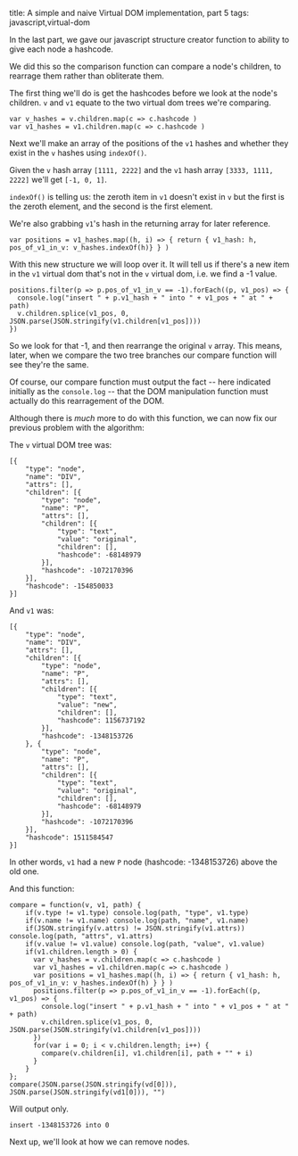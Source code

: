title: A simple and naive Virtual DOM implementation, part 5
tags: javascript,virtual-dom

In the last part, we gave our javascript structure creator function to ability to give each node a hashcode.

We did this so the comparison function can compare a node's children, to rearrage them rather than obliterate them.

The first thing we'll do is get the hashcodes before we look at the node's children. `v` and `v1` equate to the two virtual dom trees we're comparing.

```
var v_hashes = v.children.map(c => c.hashcode )
var v1_hashes = v1.children.map(c => c.hashcode )
```

Next we'll make an array of the positions of the `v1` hashes and whether they exist in the `v` hashes using `indexOf()`.

Given the `v` hash array `[1111, 2222]` and the `v1` hash array `[3333, 1111, 2222]` we'll get `[-1, 0, 1]`.

`indexOf()` is telling us: the zeroth item in `v1` doesn't exist in `v` but the first is the zeroth element, and the second is the first element.

We're also grabbing `v1`'s hash in the returning array for later reference.

```
var positions = v1_hashes.map((h, i) => { return { v1_hash: h, pos_of_v1_in_v: v_hashes.indexOf(h)} } )
```

With this new structure we will loop over it. It will tell us if there's a new item in the `v1` virtual dom that's not in the `v` virtual dom, i.e. we find a -1 value.

```
positions.filter(p => p.pos_of_v1_in_v == -1).forEach((p, v1_pos) => {
  console.log("insert " + p.v1_hash + " into " + v1_pos + " at " + path)
  v.children.splice(v1_pos, 0, JSON.parse(JSON.stringify(v1.children[v1_pos])))
})
```

So we look for that -1, and then rearrange the original `v` array. This means, later, when we compare the two tree branches our compare function will see they're the same.

Of course, our compare function must output the fact -- here indicated initially as the `console.log` -- that the DOM manipulation function must actually do this rearragement of the DOM.

Although there is *much* more to do with this function, we can now fix our previous problem with the algorithm:

The `v` virtual DOM tree was:

```
[{
    "type": "node",
    "name": "DIV",
    "attrs": [],
    "children": [{
        "type": "node",
        "name": "P",
        "attrs": [],
        "children": [{
            "type": "text",
            "value": "original",
            "children": [],
            "hashcode": -68148979
        }],
        "hashcode": -1072170396
    }],
    "hashcode": -154850033
}]
```

And `v1` was:

```
[{
    "type": "node",
    "name": "DIV",
    "attrs": [],
    "children": [{
        "type": "node",
        "name": "P",
        "attrs": [],
        "children": [{
            "type": "text",
            "value": "new",
            "children": [],
            "hashcode": 1156737192
        }],
        "hashcode": -1348153726
    }, {
        "type": "node",
        "name": "P",
        "attrs": [],
        "children": [{
            "type": "text",
            "value": "original",
            "children": [],
            "hashcode": -68148979
        }],
        "hashcode": -1072170396
    }],
    "hashcode": 1511584547
}]
```

In other words, `v1` had a new `P` node (hashcode: -1348153726) above the old one.

And this function:

```
compare = function(v, v1, path) {
    if(v.type != v1.type) console.log(path, "type", v1.type)
    if(v.name != v1.name) console.log(path, "name", v1.name)
    if(JSON.stringify(v.attrs) != JSON.stringify(v1.attrs)) console.log(path, "attrs", v1.attrs)
    if(v.value != v1.value) console.log(path, "value", v1.value)
    if(v1.children.length > 0) {
      var v_hashes = v.children.map(c => c.hashcode )
      var v1_hashes = v1.children.map(c => c.hashcode )
      var positions = v1_hashes.map((h, i) => { return { v1_hash: h, pos_of_v1_in_v: v_hashes.indexOf(h) } } )
      positions.filter(p => p.pos_of_v1_in_v == -1).forEach((p, v1_pos) => {
        console.log("insert " + p.v1_hash + " into " + v1_pos + " at " + path)
        v.children.splice(v1_pos, 0, JSON.parse(JSON.stringify(v1.children[v1_pos])))
      })
      for(var i = 0; i < v.children.length; i++) {
        compare(v.children[i], v1.children[i], path + "" + i)
      }
    }
}; 
compare(JSON.parse(JSON.stringify(vd[0])), JSON.parse(JSON.stringify(vd1[0])), "")
```

Will output only.

```
insert -1348153726 into 0
```

Next up, we'll look at how we can remove nodes.
